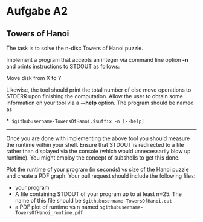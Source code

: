 # Aufgabe A2
## Towers of Hanoi

The task is to solve the n-disc Towers of Hanoi puzzle.

Implement a program that accepts an integer via command line option __-n__
and prints instructions to STDOUT as follows:

Move disk from X to Y

Likewise, the tool should print the total number of disc move operations
to STDERR upon finishing the computation. Allow the user to obtain some information on your tool via a __--help__ option. The program should be named as

*` $githubusername-TowersOfHanoi.$suffix -n [--help]`

---

Once you are done with implementing the above tool you should measure the runtime within your shell. Ensure that STDOUT is redirected to a
file rather than displayed via the console (which would unnecessarily blow
up runtime). You might employ the concept of subshells to get this done.

Plot the runtime of your program (in seconds) vs size of the Hanoi puzzle and create a PDF graph. Your pull request should include the following files:

* your program
* A file containing STDOUT of your program up to at least n=25. The name of this file should be `$githubusername-TowersOfHanoi.out`
* a PDF plot of runtime vs n named `$githubusername-TowersOfHanoi_runtime.pdf`
